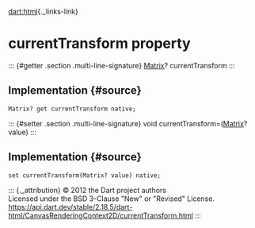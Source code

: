 [dart:html](../../dart-html/dart-html-library){._links-link}

currentTransform property
=========================

::: {#getter .section .multi-line-signature}
[Matrix](../../dart-svg/matrix-class)? currentTransform
:::

Implementation {#source}
--------------

``` {.language-dart data-language="dart"}
Matrix? get currentTransform native;
```

::: {#setter .section .multi-line-signature}
void currentTransform=([Matrix](../../dart-svg/matrix-class)? value)
:::

Implementation {#source}
--------------

``` {.language-dart data-language="dart"}
set currentTransform(Matrix? value) native;
```

::: {._attribution}
© 2012 the Dart project authors\
Licensed under the BSD 3-Clause \"New\" or \"Revised\" License.\
<https://api.dart.dev/stable/2.18.5/dart-html/CanvasRenderingContext2D/currentTransform.html>
:::

